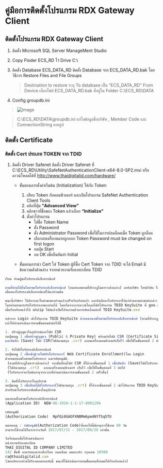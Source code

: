 คู่มือการติดตั้งโปรแกรม RDX Gateway Client
================
## ติดตั้งโปรแกรม RDX Gateway Client 
1. ติดตั้ง Microsoft SQL Server ManageMent Studio
2. Copy Floder ECS_RD ไว้ Drive C:\
3. ติดตั้ง Database ECS_DATA_RD ติดตั้ง Database จาก ECS_DATA_RD.bak โดยวิธีการ Restore Files and File Groups 
     > Destination to restore ระบุ To database เป็น “ECS_DATA_RD” 
     > From Device เลือกไฟล์ ECS_DATA_RD.bak ที่อยู่ใน Folder C:\ECS_RD\DATA
 
 4. Config groupdb.ini
 
 >  ![image](image)

>C:\ECS_RD\DATA\groupdb.ini แก้ไขข้อมูลชื่อบริษัท , Member Code และ ConnectionString ตามรูป

## ติดตั้ง  Certificate
###  ติดตั้ง Cert ประเภท TOKEN จาก TDID

1.  ติดตั้ง Driver Safenet ติดตั้ง Driver Safenet ที่ C:\ECS_RD\Utility\SafeNetAuthenticationClient-x64-8.0-SP2.msi หรือดาวน์โหลดได้ที่  http://www.thaidigitalid.com/hardware/
	
	- 	ขั้นตอนการตั้งค่าเริ่มต้น (Initialization) ให้กับ Token
		1. เสียบ Token   กับคอมพิวเตอร์ และเปิดโปรแกรม SafeNet Authentication Client Tools
		2. คลิกที่ปุ่ม **“Advanced View”**
		3. คลิกขวาที่ชื่อของ Token แล้วเลือก **“Initialize”**
		4. ตั้งค่าโปรแกรม
			- ใส่ชื่อ Token Name
			- ตั้ง Password
			- ตั้ง Administrator Password เพื่อใช้ในการปลดล็อคเมื่อ Token ถูกล็อค
			- เลือกลบเครื่องหมายถูกออก Token Password must be changed on first logon
			- กดปุ่ม Start
			- กด OK เพื่อยืนยันทำ Initial

	- ขั้นตอนการนำ Cert ใส่ Token ผู้ที่ซื้อ Cert Token จาก TDID จะได้ Email มีข้อความดังด้านล่าง จากหน่วยงานรับลงทะเบียน TDID


```javascript
เรียน ท่านผู้ขอใบรับรองอิเล็กทรอนิกส์

ตามที่ท่านได้ยื่นใบคำขอใบรับรองอิเล็กทรอนิกส์ (หมายเลขตามที่ปรากฏในตารางด้านล่าง) มายังบริษัท ไทยดิจิทัล ไอดี จำกัด (TDID).
เพื่อออกใบรับรองอิเล็กทรอนิกส์ให้แก่ท่านนั้น

ขณะนี้บริษัทฯ ได้พิจารณาใบคำขอของท่านแล้วเสร็จเรียบร้อยแล้ว และยินดีออกใบรับรองฯให้แก่ท่านตามคำขอดังกล่าว
โดยท่านสามารถรับใบรับรองฯของท่านได้ โดยเริ่มจากการดาวน์โหลดไฟล์โปรแกรม TDID KeySuite ที่ goo.gl/W3crxp.
เมื่อเรียบร้อยแล้วให้ unzip ไฟล์แล้วเปิดโปรแกรมด้วยการดับเบิ้ลคลิกที่ TDID KeySuite.exe

หลังจาก Login เข้าโปรแกรม TDID KeySuite ด้วยหมายเลขใบคำขอใบรับรองอิเล็กทรอนิกส์ (ตามที่ปรากฏในตารางด้านล่าง).
แล้วให้ท่านดำเนินการตามขั้นตอนดังต่อไปนี้

1. สร้างคู่กุญแจในอุปกรณ์และไฟล์ CSR
กดปุ่มเมนู 1 เพื่อสร้างคู่กุญแจ (Public & Private Key) พร้อมกับไฟล์ CSR (Certificate Signing Request). 
และบันทึก (Save) ไฟล์ CSR(ไฟล์นามสกุล .csr) ลงบนเครื่องคอมพิวเตอร์เก็บไว้ เพื่อใช้ในขั้นตอนที่ 2 ต่อไป

2. รับไฟล์ใบรับรองอิเล็กทรอนิกส์
กดปุ่มเมนู 2 เพื่อเข้าสู่เวบไซต์รับใบรับรองฯ( Web Certificate Enrollment)โดย Login 
ด้วยหมายเลขใบคำขอใบรับรองฯ และรหัสอนุมัติ.
 (ตามที่ปรากฏในตารางด้านล่าง) จากนั้นป้อนไฟล์ CSR ที่ได้จากขั้นตอนที่ 1 เพื่อบันทึก (Save)ไฟล์ใบรับรองฯของท่าน 
 (ไฟล์นามสกุล .crt)  ลงบนเครื่องคอมพิวเตอร์ เก็บไว้ เพื่อใช้ในขั้นตอนที่ 3 ต่อไป 
 (ใบรับรองฯจะเริ่มนับอายุจากเวลาที่ท่านดำเนินการตามขั้นตอนที่ 2 เสร็จสิ้น)

3. ติดตั้งใบรับรองฯในอุปกรณ์
กดปุ่มเมนู 3 เพื่อป้อนไฟล์ใบรับรองฯ(ไฟล์นามสกุล .crt) ที่ได้จากขั้นตอนที่ 2 เข้าโปรแกรม TDID KeySuite 
สำหรับนำใบรับรองฯติดตั้งลงในอุปกรณ์

หมายเลขใบคำขอใบรับรองอิเล็กทรอนิกส์
(Application ID)  NEW-06-3910-1-1-17-0001294

รหัสอนุมัติ
(Authorization Code)  NpFQi0GAOFXNBMm6pm4NYf5q5TU

หมายเหตุ : รหัสอนุมัติ(Authorization Code)ที่ออกให้นี้มีอายุการใช้งาน 60 วัน 
สามารถใช้งานได้ในระหว่างวันที่ 2017/07/31 - 2017/09/29 เท่านั้น

จึงเรียนมาเพื่อโปรดดำเนินการ
หน่วยงานรับลงทะเบียน
THAI DIGITAL ID COMPANY LIMITED
142 ชั้น4 อาคารธนาคารกสิกรไทย ถนนสีลม เขตบางรัก กรุงเทพ 10500
ra@thaidigitalid.com
(ขออภัยหากท่านได้รับจดหมายฉบับนี้ ขณะที่ได้ดำเนินการตามขั้นตอนทั้งหมดไปเรียบร้อยแล้ว)
```






<!--stackedit_data:
eyJoaXN0b3J5IjpbMTMzOTA5OTIwMSwtMjA3NzI3NDM3MywxMz
E5MzgxMzA4LC0xNjg0MzI1MTAwXX0=
-->